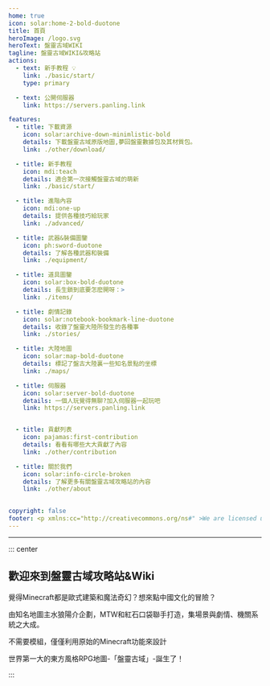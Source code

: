 ```yaml
---
home: true
icon: solar:home-2-bold-duotone
title: 首頁
heroImage: /logo.svg
heroText: 盤靈古域WIKI
tagline: 盤靈古域WIKI&攻略站
actions:
  - text: 新手教程 💡
    link: ./basic/start/
    type: primary

  - text: 公開伺服器
    link: https://servers.panling.link

features:
  - title: 下載資源
    icon: solar:archive-down-minimlistic-bold
    details: 下載盤靈古域原版地圖,夢回盤靈數據包及其材質包。
    link: ./other/download/

  - title: 新手教程
    icon: mdi:teach
    details: 適合第一次接觸盤靈古域的萌新
    link: ./basic/start/

  - title: 進階內容
    icon: mdi:one-up
    details: 提供各種技巧給玩家
    link: ./advanced/

  - title: 武器&裝備圖鑒
    icon: ph:sword-duotone
    details: 了解各種武器和裝備
    link: ./equipment/

  - title: 道具圖鑒
    icon: solar:box-bold-duotone
    details: 長生鎖到底要怎麽開呀：>
    link: ./items/

  - title: 劇情記錄
    icon: solar:notebook-bookmark-line-duotone
    details: 收錄了盤靈大陸所發生的各種事
    link: ./stories/

  - title: 大陸地圖
    icon: solar:map-bold-duotone
    details: 標記了盤古大陸裏一些知名景點的坐標
    link: ./maps/

  - title: 伺服器
    icon: solar:server-bold-duotone
    details: 一個人玩覺得無聊?加入伺服器一起玩吧
    link: https://servers.panling.link


  - title: 貢獻列表
    icon: pajamas:first-contribution
    details: 看看有哪些大大貢獻了內容
    link: ./other/contribution

  - title: 關於我們
    icon: solar:info-circle-broken
    details: 了解更多有關盤靈古域攻略站的內容
    link: ./other/about

  
copyright: false
footer: <p xmlns:cc="http://creativecommons.org/ns#" >We are licensed under <a href="http://creativecommons.org/licenses/by/4.0/?ref=chooser-v1" target="_blank" rel="license noopener noreferrer" style="display:inline-block;">CC BY 4.0<img style="height:22px!important;margin-left:3px;vertical-align:text-bottom;" src="https://mirrors.creativecommons.org/presskit/icons/cc.svg?ref=chooser-v1"><img style="height:22px!important;margin-left:3px;vertical-align:text-bottom;" src="https://mirrors.creativecommons.org/presskit/icons/by.svg?ref=chooser-v1"></a></p><br />網站所涉及的公司名稱、商標、產品等均為其各自所有者的資產，僅供識別。涉及遊戲內的劇情文本為MayorTW & 紅石口袋所有。<br />"Minecraft"以及"我的世界"為美國微軟公司的商標 本站與微軟公司沒有從屬關系。| © 2015 - 2023 3ON EM
---
```


------

::: center

## 歡迎來到盤靈古域攻略站&Wiki

覺得Minecraft都是歐式建築和魔法奇幻？想來點中國文化的冒險？

由知名地圖主水狼陽介企劃，MTW和紅石口袋聯手打造，集場景與劇情、機關系統之大成。 

不需要模組，僅僅利用原始的Minecraft功能來設計 

世界第一大的東方風格RPG地圖-「盤靈古域」-誕生了！

:::



<VidStack
  src="youtube/-vxhlpsv1jw"
  title="盤靈古域60秒官方宣傳片"
/>

